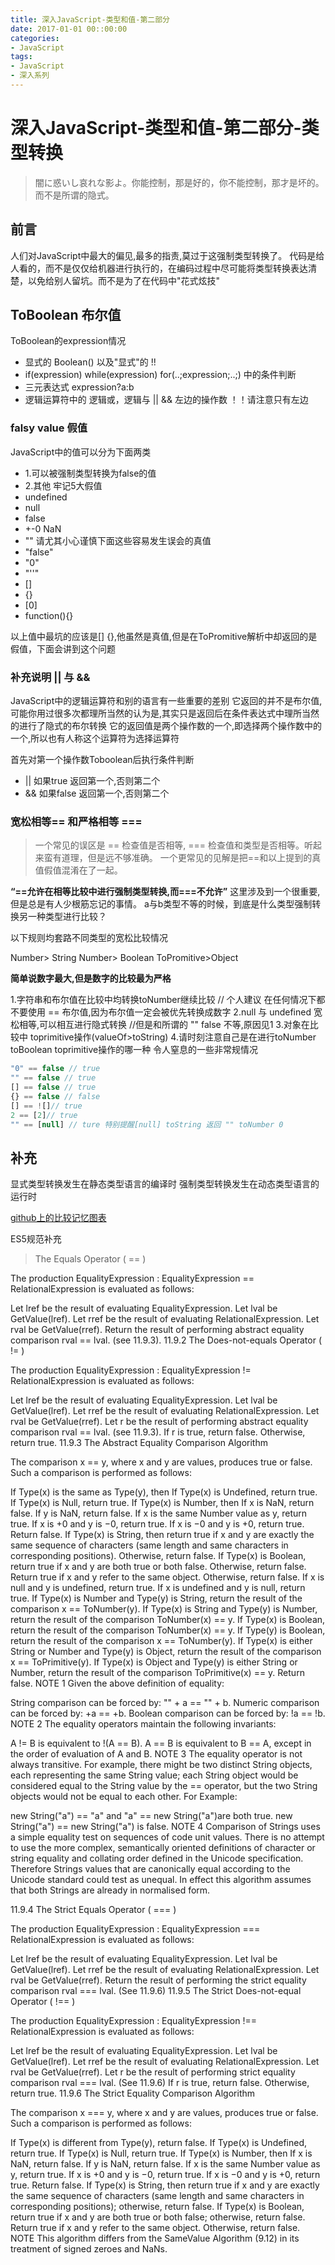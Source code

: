 ```yaml
---
title: 深入JavaScript-类型和值-第二部分
date: 2017-01-01 00::00:00
categories:
- JavaScript
tags:
- JavaScript
- 深入系列
---
```


# 深入JavaScript-类型和值-第二部分-类型转换

> 闇に惑いし哀れな影よ。你能控制，那是好的，你不能控制，那才是坏的。而不是所谓的隐式。

<!-- more -->
## 前言

人们对JavaScript中最大的偏见,最多的指责,莫过于这强制类型转换了。
代码是给人看的，而不是仅仅给机器进行执行的，在编码过程中尽可能将类型转换表达清楚，以免给别人留坑。而不是为了在代码中"花式炫技"

## ToBoolean 布尔值
ToBoolean的expression情况
- 显式的 Boolean() 以及"显式"的 !!
- if(expression)  while(expression) for(..;expression;..;) 中的条件判断
- 三元表达式 expression?a:b
- 逻辑运算符中的 逻辑或，逻辑与 ||  &&  左边的操作数 ！！请注意只有左边

### falsy value 假值 
JavaScript中的值可以分为下面两类
- 1.可以被强制类型转换为false的值
- 2.其他
牢记5大假值
- undefined
- null
- false
- +-0 NaN
- ""
请尤其小心谨慎下面这些容易发生误会的真值
- "false"
- "0"
- "''"
- []
- {}
- [0]
- function(){}

以上值中最坑的应该是[] {},他虽然是真值,但是在ToPromitive解析中却返回的是假值，下面会讲到这个问题

### 补充说明 || 与 &&

JavaScript中的逻辑运算符和别的语言有一些重要的差别
它返回的并不是布尔值,可能你用过很多次都理所当然的认为是,其实只是返回后在条件表达式中理所当然的进行了隐式的布尔转换
它的返回值是两个操作数的一个,即选择两个操作数中的一个,所以也有人称这个运算符为选择运算符

首先对第一个操作数Toboolean后执行条件判断

- || 如果true 返回第一个,否则第二个
- && 如果false 返回第一个,否则第二个

### 宽松相等== 和严格相等 ===

> 一个常见的误区是 == 检查值是否相等, === 检查值和类型是否相等。听起来蛮有道理，但是远不够准确。
一个更常见的见解是把==和以上提到的真值假值混淆在了一起。

**“==允许在相等比较中进行强制类型转换,而===不允许”**
这里涉及到一个很重要,但是总是有人少根筋忘记的事情。
a与b类型不等的时候，到底是什么类型强制转换另一种类型进行比较？

以下规则均套路不同类型的宽松比较情况

Number> String
Number> Boolean
ToPromitive>Object

**简单说数字最大,但是数字的比较最为严格**

1.字符串和布尔值在比较中均转换toNumber继续比较
// 个人建议 在任何情况下都不要使用 == 布尔值,因为布尔值一定会被优先转换成数字
2.null 与 undefined 宽松相等,可以相互进行隐式转换
//但是和所谓的 "" false 不等,原因见1
3.对象在比较中 toprimitive操作(valueOf>toString)
4.请时刻注意自己是在进行toNumber toBoolean toprimitive操作的哪一种
令人窒息的一些非常规情况

``` javascript
"0" == false // true
"" == false // true
[] == false // true
{} == false // false
[] == ![]// true
2 == [2]// true
"" == [null] // ture 特别提醒[null] toString 返回 "" toNumber 0


```

## 补充

显式类型转换发生在静态类型语言的编译时
强制类型转换发生在动态类型语言的运行时

[github上的比较记忆图表](http://dorey.github.io/JavaScript-Equality-Table/)

ES5规范补充
> The Equals Operator ( == )

The production EqualityExpression : EqualityExpression == RelationalExpression is evaluated as follows:

Let lref be the result of evaluating EqualityExpression.
Let lval be GetValue(lref).
Let rref be the result of evaluating RelationalExpression.
Let rval be GetValue(rref).
Return the result of performing abstract equality comparison rval == lval. (see 11.9.3).
11.9.2 The Does-not-equals Operator ( != )

The production EqualityExpression : EqualityExpression != RelationalExpression is evaluated as follows:

Let lref be the result of evaluating EqualityExpression.
Let lval be GetValue(lref).
Let rref be the result of evaluating RelationalExpression.
Let rval be GetValue(rref).
Let r be the result of performing abstract equality comparison rval == lval. (see 11.9.3).
If r is true, return false. Otherwise, return true.
11.9.3 The Abstract Equality Comparison Algorithm

The comparison x == y, where x and y are values, produces true or false. Such a comparison is performed as follows:

If Type(x) is the same as Type(y), then
If Type(x) is Undefined, return true.
If Type(x) is Null, return true.
If Type(x) is Number, then
If x is NaN, return false.
If y is NaN, return false.
If x is the same Number value as y, return true.
If x is +0 and y is −0, return true.
If x is −0 and y is +0, return true.
Return false.
If Type(x) is String, then return true if x and y are exactly the same sequence of characters (same length and same characters in corresponding positions). Otherwise, return false.
If Type(x) is Boolean, return true if x and y are both true or both false. Otherwise, return false.
Return true if x and y refer to the same object. Otherwise, return false.
If x is null and y is undefined, return true.
If x is undefined and y is null, return true.
If Type(x) is Number and Type(y) is String,
return the result of the comparison x == ToNumber(y).
If Type(x) is String and Type(y) is Number,
return the result of the comparison ToNumber(x) == y.
If Type(x) is Boolean, return the result of the comparison ToNumber(x) == y.
If Type(y) is Boolean, return the result of the comparison x == ToNumber(y).
If Type(x) is either String or Number and Type(y) is Object,
return the result of the comparison x == ToPrimitive(y).
If Type(x) is Object and Type(y) is either String or Number,
return the result of the comparison ToPrimitive(x) == y.
Return false.
NOTE 1 Given the above definition of equality:

String comparison can be forced by: "" + a == "" + b.
Numeric comparison can be forced by: +a == +b.
Boolean comparison can be forced by: !a == !b.
NOTE 2 The equality operators maintain the following invariants:

A != B is equivalent to !(A == B).
A == B is equivalent to B == A, except in the order of evaluation of A and B.
NOTE 3 The equality operator is not always transitive. For example, there might be two distinct String objects, each representing the same String value; each String object would be considered equal to the String value by the == operator, but the two String objects would not be equal to each other. For Example:

new String("a") == "a" and "a" == new String("a")are both true.
new String("a") == new String("a") is false.
NOTE 4 Comparison of Strings uses a simple equality test on sequences of code unit values. There is no attempt to use the more complex, semantically oriented definitions of character or string equality and collating order defined in the Unicode specification. Therefore Strings values that are canonically equal according to the Unicode standard could test as unequal. In effect this algorithm assumes that both Strings are already in normalised form.

11.9.4 The Strict Equals Operator ( === )

The production EqualityExpression : EqualityExpression === RelationalExpression is evaluated as follows:

Let lref be the result of evaluating EqualityExpression.
Let lval be GetValue(lref).
Let rref be the result of evaluating RelationalExpression.
Let rval be GetValue(rref).
Return the result of performing the strict equality comparison rval === lval. (See 11.9.6)
11.9.5 The Strict Does-not-equal Operator ( !== )

The production EqualityExpression : EqualityExpression !== RelationalExpression is evaluated as follows:

Let lref be the result of evaluating EqualityExpression.
Let lval be GetValue(lref).
Let rref be the result of evaluating RelationalExpression.
Let rval be GetValue(rref).
Let r be the result of performing strict equality comparison rval === lval. (See 11.9.6)
If r is true, return false. Otherwise, return true.
11.9.6 The Strict Equality Comparison Algorithm

The comparison x === y, where x and y are values, produces true or false. Such a comparison is performed as follows:

If Type(x) is different from Type(y), return false.
If Type(x) is Undefined, return true.
If Type(x) is Null, return true.
If Type(x) is Number, then
If x is NaN, return false.
If y is NaN, return false.
If x is the same Number value as y, return true.
If x is +0 and y is −0, return true.
If x is −0 and y is +0, return true.
Return false.
If Type(x) is String, then return true if x and y are exactly the same sequence of characters (same length and same characters in corresponding positions); otherwise, return false.
If Type(x) is Boolean, return true if x and y are both true or both false; otherwise, return false.
Return true if x and y refer to the same object. Otherwise, return false.
NOTE This algorithm differs from the SameValue Algorithm (9.12) in its treatment of signed zeroes and NaNs.